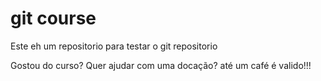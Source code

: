 # git course
 
Este eh um repositorio para testar o git repositorio
 
Gostou do curso? Quer ajudar com uma docação? até um café é valido!!!
